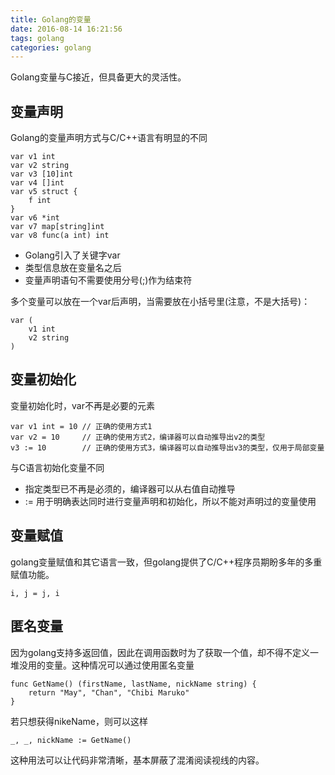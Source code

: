 ```yaml
---
title: Golang的变量
date: 2016-08-14 16:21:56
tags: golang
categories: golang
---
```

Golang变量与C接近，但具备更大的灵活性。
<!-- more -->

## 变量声明
Golang的变量声明方式与C/C++语言有明显的不同
```golang
var v1 int
var v2 string
var v3 [10]int
var v4 []int
var v5 struct {
	f int
}
var v6 *int
var v7 map[string]int
var v8 func(a int) int
```

* Golang引入了关键字var
* 类型信息放在变量名之后
* 变量声明语句不需要使用分号(;)作为结束符

多个变量可以放在一个var后声明，当需要放在小括号里(注意，不是大括号)：

```golang
var (
	v1 int
	v2 string
)
```

## 变量初始化
变量初始化时，var不再是必要的元素

```golang
var v1 int = 10 // 正确的使用方式1
var v2 = 10     // 正确的使用方式2，编译器可以自动推导出v2的类型
v3 := 10        // 正确的使用方式3，编译器可以自动推导出v3的类型，仅用于局部变量
```
与C语言初始化变量不同
* 指定类型已不再是必须的，编译器可以从右值自动推导
* := 用于明确表达同时进行变量声明和初始化，所以不能对声明过的变量使用

## 变量赋值
golang变量赋值和其它语言一致，但golang提供了C/C++程序员期盼多年的多重赋值功能。

```golang
i, j = j, i
```

## 匿名变量

因为golang支持多返回值，因此在调用函数时为了获取一个值，却不得不定义一堆没用的变量。这种情况可以通过使用匿名变量

```golang
func GetName() (firstName, lastName, nickName string) {
	return "May", "Chan", "Chibi Maruko"
}
```

若只想获得nikeName，则可以这样

```golang
_, _, nickName := GetName()
```

这种用法可以让代码非常清晰，基本屏蔽了混淆阅读视线的内容。
